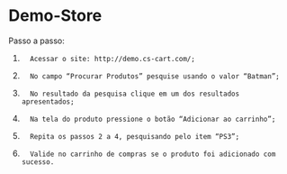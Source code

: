 # Demo-Store
Passo a passo:

1.       Acessar o site: http://demo.cs-cart.com/;

2.       No campo “Procurar Produtos” pesquise usando o valor “Batman”;

3.       No resultado da pesquisa clique em um dos resultados apresentados;

4.       Na tela do produto pressione o botão “Adicionar ao carrinho”;

5.       Repita os passos 2 a 4, pesquisando pelo item “PS3”;

6.       Valide no carrinho de compras se o produto foi adicionado com sucesso.
